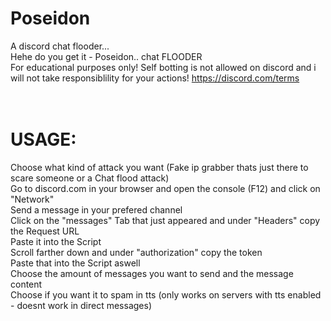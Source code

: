 # Poseidon 
                                                                                                                                                          
A discord chat flooder... 
                                                                                                                                                          <br>
Hehe do you get it - Poseidon.. chat FLOODER 
                                                                                                                                                          <br>
For educational purposes only! Self botting is not allowed on discord and i will not take responsiblility for your actions!
https://discord.com/terms
                                                                                                                                                          <br>
                                                                                                                                                          <br>
                                                                                                                                                          <br>
# USAGE:                                                                                                                                                  <br>
Choose what kind of attack you want (Fake ip grabber thats just there to scare someone or a Chat flood attack)                                            <br>
Go to discord.com in your browser and open the console (F12) and click on "Network"                                                                       <br>
Send a message in your prefered channel                                                                                                                   <br>
Click on the "messages" Tab that just appeared and under "Headers" copy the Request URL                                                                   <br>
Paste it into the Script                                                                                                                                  <br>
Scroll farther down and under "authorization" copy the token                                                                                              <br>
Paste that into the Script aswell                                                                                                                         <br>
Choose the amount of messages you want to send and the message content                                                                                    <br>
Choose if you want it to spam in tts (only works on servers with tts enabled - doesnt work in direct messages)                                            <br>

